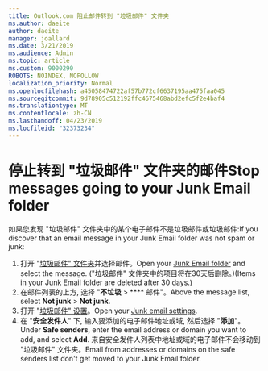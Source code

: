 ```yaml
---
title: Outlook.com 阻止邮件转到 "垃圾邮件" 文件夹
ms.author: daeite
author: daeite
manager: joallard
ms.date: 3/21/2019
ms.audience: Admin
ms.topic: article
ms.custom: 9000290
ROBOTS: NOINDEX, NOFOLLOW
localization_priority: Normal
ms.openlocfilehash: a45058474722af57b772cf6637195aa475faa045
ms.sourcegitcommit: 9d78905c512192ffc4675468abd2efc5f2e4baf4
ms.translationtype: MT
ms.contentlocale: zh-CN
ms.lasthandoff: 04/23/2019
ms.locfileid: "32373234"
---
```

# <a name="stop-messages-going-to-your-junk-email-folder"></a><span data-ttu-id="b984b-102">停止转到 "垃圾邮件" 文件夹的邮件</span><span class="sxs-lookup"><span data-stu-id="b984b-102">Stop messages going to your Junk Email folder</span></span>

<span data-ttu-id="b984b-103">如果您发现 "垃圾邮件" 文件夹中的某个电子邮件不是垃圾邮件或垃圾邮件:</span><span class="sxs-lookup"><span data-stu-id="b984b-103">If you discover that an email message in your Junk Email folder was not spam or junk:</span></span>

1. <span data-ttu-id="b984b-104">打开 "[垃圾邮件" 文件夹](https://outlook.live.com/mail/junkemail)并选择邮件。</span><span class="sxs-lookup"><span data-stu-id="b984b-104">Open your [Junk Email folder](https://outlook.live.com/mail/junkemail) and select the message.</span></span> <span data-ttu-id="b984b-105">("垃圾邮件" 文件夹中的项目将在30天后删除。)</span><span class="sxs-lookup"><span data-stu-id="b984b-105">(Items in your Junk Email folder are deleted after 30 days.)</span></span>
1. <span data-ttu-id="b984b-106">在邮件列表的上方, 选择 "**不垃圾** > \*\*\*\* 邮件"。</span><span class="sxs-lookup"><span data-stu-id="b984b-106">Above the message list, select **Not junk** > **Not junk**.</span></span>
1. <span data-ttu-id="b984b-107">打开 "[垃圾邮件" 设置](https://go.microsoft.com/fwlink/?linkid=2035804)。</span><span class="sxs-lookup"><span data-stu-id="b984b-107">Open your [Junk email settings](https://go.microsoft.com/fwlink/?linkid=2035804).</span></span>
1. <span data-ttu-id="b984b-108">在 "**安全发件人**" 下, 输入要添加的电子邮件地址或域, 然后选择 "**添加**"。</span><span class="sxs-lookup"><span data-stu-id="b984b-108">Under **Safe senders**, enter the email address or domain you want to add, and select **Add**.</span></span> <span data-ttu-id="b984b-109">来自安全发件人列表中地址或域的电子邮件不会移动到 "垃圾邮件" 文件夹。</span><span class="sxs-lookup"><span data-stu-id="b984b-109">Email from addresses or domains on the safe senders list don't get moved to your Junk Email folder.</span></span>